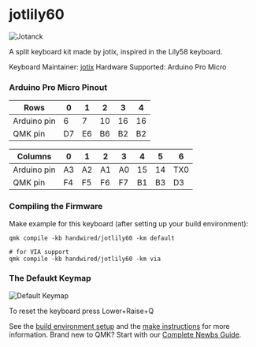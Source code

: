 # jotlily60

![Jotanck](https://i.imgur.com/bBfO4L2.jpg)

A split keyboard kit made by jotix, inspired in the Lily58 keyboard.

Keyboard Maintainer: [jotix](https://github.com/jotix)
Hardware Supported: Arduino Pro Micro

### Arduino Pro Micro Pinout

| Rows        | 0  | 1  | 2  | 3  | 4  |
|-------------|----|----|----|----|----|
| Arduino pin | 6  | 7  | 10 | 16 | 16 |
| QMK pin     | D7 | E6 | B6 | B2 | B2 |

| Columns     | 0  | 1  | 2  | 3  | 4  | 5  | 6   |
|-------------|----|----|----|----|----|----|-----|
| Arduino pin | A3 | A2 | A1 | A0 | 15 | 14 | TX0 |
| QMK pin     | F4 | F5 | F6 | F7 | B1 | B3 | D3  |

### Compiling the Firmware

Make example for this keyboard (after setting up your build environment):

    qmk compile -kb handwired/jotlily60 -km default
   
    # for VIA support
    qmk compile -kb handwired/jotlily60 -km via

### The Defaukt Keymap

![Default Keymap](https://i.imgur.com/xh7Dmd7.png)

To reset the keyboard press Lower+Raise+Q

See the [build environment setup](https://docs.qmk.fm/#/getting_started_build_tools) and the [make instructions](https://docs.qmk.fm/#/getting_started_make_guide) for more information. Brand new to QMK? Start with our [Complete Newbs Guide](https://docs.qmk.fm/#/newbs).
